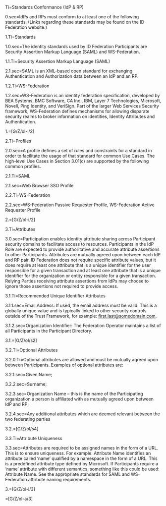 
Ti=Standards Conformance (IdP & RP)

0.sec=IdPs and RPs must conform to at least one of the following standards. (Links regarding these standards may be found on the ID Federation website.)

1.Ti=Standards

1.0.sec=The identity standards used by ID Federation Participants are Security Assertion Markup Language (SAML) and WS-Federation.

1.1.Ti=Security Assertion Markup Language (SAML)

2.1.sec=SAML is an XML-based open standard for exchanging Authentication and Authorization data between an IdP and an RP.

1.2.Ti=WS-Federation

1.2.sec=WS-Federation is an identity federation specification, developed by BEA Systems, BMC Software, CA Inc., IBM, Layer 7 Technologies, Microsoft, Novell, Ping Identity, and VeriSign. Part of the larger Web Services Security framework, WS-Federation defines mechanisms for allowing disparate security realms to broker information on identities, Identity Attributes and Authentication.

1.=[G/Z/ol-i/2]

2.Ti=Profiles

2.0.sec=A profile defines a set of rules and constraints for a standard in order to facilitate the usage of that standard for common Use Cases. The high-level Use Cases in Section 3.01(c) are supported by the following common profiles.

2.1.Ti=SAML

2.1.sec=Web Browser SSO Profile

2.2.Ti=WS-Federation

2.2.sec=WS-Federation Passive Requester Profile, WS-Federation Active Requester Profile

2.=[G/Z/ol-i/2]

3.Ti=Attributes

3.0.sec=Participation enables identity attribute sharing across Participant security domains to facilitate access to resources. Participants in the IdP Role are expected to provide authoritative and accurate attribute assertions to other Participants. Attributes are mutually agreed upon between each IdP and RP pair. ID Federation does not require specific attribute values, but it does require at least one attribute that is a unique identifier for the user responsible for a given transaction and at least one attribute that is a unique identifier for the organization or entity responsible for a given transaction. Relying Parties receiving attribute assertions from IdPs may choose to ignore those assertions not required to provide access.

3.1.Ti=Recommended Unique Identifier Attributes

3.1.1.sec=Email Address: If used, the email address must be valid. This is a globally unique value and is typically linked to other security controls outside of the Trust Framework, for example: first.last@somedomain.com.

3.1.2.sec=Organization Identifier: The Federation Operator maintains a list of all Participants in the Participant Directory.

3.1.=[G/Z/ol/s2]

3.2.Ti=Optional Attributes

3.2.0.Ti=Optional attributes are allowed and must be mutually agreed upon between Participants. Examples of optional attributes are:

3.2.1.sec=Given Name;

3.2.2.sec=Surname;

3.2.3.sec=Organization Name – this is the name of the Participating organization a person is affiliated with as mutually agreed upon between IdP and RP;

3.2.4.sec=Any additional attributes which are deemed relevant between the two federating parties

3.2.=[G/Z/ol/s4]

3.3.Ti=Attribute Uniqueness

3.3.sec=Attributes are required to be assigned names in the form of a URL. This is to ensure uniqueness. For example: Attribute Name identifies an attribute called ‘name’ qualified by a namespace in the form of a URL. This is a predefined attribute type defined by Microsoft. If Participants require a ‘name’ attribute with different semantics, something like this could be used: Attribute Name. See the appropriate standards for SAML and WS-Federation attribute naming requirements.

3.=[G/Z/ol-i/3]

=[G/Z/ol-a/3]
